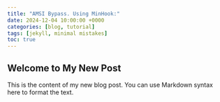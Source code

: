 ```yaml
---
title: "AMSI Bypass. Using MinHook:"
date: 2024-12-04 10:00:00 +0000
categories: [blog, tutorial]
tags: [jekyll, minimal mistakes]
toc: true
---
```


## Welcome to My New Post

This is the content of my new blog post. You can use Markdown syntax here to format the text.
